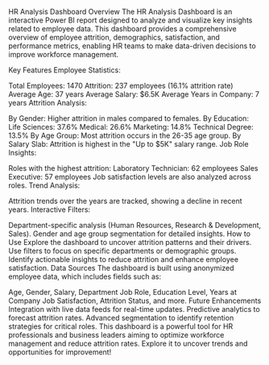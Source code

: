HR Analysis Dashboard
Overview
The HR Analysis Dashboard is an interactive Power BI report designed to analyze and visualize key insights related to employee data. This dashboard provides a comprehensive overview of employee attrition, demographics, satisfaction, and performance metrics, enabling HR teams to make data-driven decisions to improve workforce management.

Key Features
Employee Statistics:

Total Employees: 1470
Attrition: 237 employees (16.1% attrition rate)
Average Age: 37 years
Average Salary: $6.5K
Average Years in Company: 7 years
Attrition Analysis:

By Gender: Higher attrition in males compared to females.
By Education:
Life Sciences: 37.6%
Medical: 26.6%
Marketing: 14.8%
Technical Degree: 13.5%
By Age Group: Most attrition occurs in the 26-35 age group.
By Salary Slab: Attrition is highest in the "Up to $5K" salary range.
Job Role Insights:

Roles with the highest attrition:
Laboratory Technician: 62 employees
Sales Executive: 57 employees
Job satisfaction levels are also analyzed across roles.
Trend Analysis:

Attrition trends over the years are tracked, showing a decline in recent years.
Interactive Filters:

Department-specific analysis (Human Resources, Research & Development, Sales).
Gender and age group segmentation for detailed insights.
How to Use
Explore the dashboard to uncover attrition patterns and their drivers.
Use filters to focus on specific departments or demographic groups.
Identify actionable insights to reduce attrition and enhance employee satisfaction.
Data Sources
The dashboard is built using anonymized employee data, which includes fields such as:

Age, Gender, Salary, Department
Job Role, Education Level, Years at Company
Job Satisfaction, Attrition Status, and more.
Future Enhancements
Integration with live data feeds for real-time updates.
Predictive analytics to forecast attrition rates.
Advanced segmentation to identify retention strategies for critical roles.
This dashboard is a powerful tool for HR professionals and business leaders aiming to optimize workforce management and reduce attrition rates. Explore it to uncover trends and opportunities for improvement!
